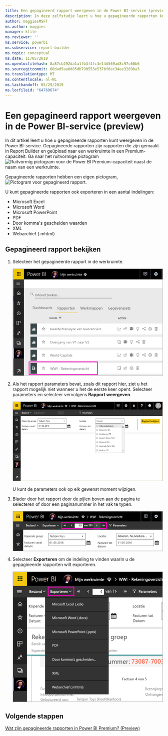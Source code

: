 ```yaml
---
title: Een gepagineerd rapport weergeven in de Power BI-service (preview)
description: In deze zelfstudie leert u hoe u gepagineerde rapporten kunt weergeven in de Power BI-service.
author: maggiesMSFT
ms.author: maggies
manager: kfile
ms.reviewer: ''
ms.service: powerbi
ms.subservice: report-builder
ms.topic: conceptual
ms.date: 11/05/2018
ms.openlocfilehash: 8a87cb292da1a1fb3f4fc3e14d569ad8c97c60b6
ms.sourcegitcommit: 60dad5aa0d85db790553e537bf8ac34ee3289ba3
ms.translationtype: MT
ms.contentlocale: nl-NL
ms.lasthandoff: 05/29/2019
ms.locfileid: "64769674"
---
```

# <a name="view-a-paginated-report-in-the-power-bi-service-preview"></a>Een gepagineerd rapport weergeven in de Power BI-service (preview)

In dit artikel leert u hoe u gepagineerde rapporten kunt weergeven in de Power BI-service. Gepagineerde rapporten zijn rapporten die zijn gemaakt in Report Builder en geüpload naar een werkruimte in een Premium-capaciteit. Ga naar het ruitvormige pictogram ![Ruitvormig pictogram voor de Power BI Premium-capaciteit](media/paginated-reports-save-to-power-bi-service/premium-diamond.png) naast de naam van een werkruimte. 

Gepagineerde rapporten hebben een eigen pictogram, ![Pictogram voor gepagineerd rapport](media/paginated-reports-view-power-bi-service/power-bi-paginated-report-icon.png).

U kunt gepagineerde rapporten ook exporteren in een aantal indelingen: 

- Microsoft Excel
- Microsoft Word
- Microsoft PowerPoint
- PDF
- Door komma's gescheiden waarden
- XML
- Webarchief (.mhtml)

## <a name="view-a-paginated-report"></a>Gepagineerd rapport bekijken

1. Selecteer het gepagineerde rapport in de werkruimte.

    ![Gepagineerd rapport in de Power BI-service](media/paginated-reports-view-power-bi-service/power-bi-paginated-report-in-service.png)

2. Als het rapport parameters bevat, zoals dit rapport hier, ziet u het rapport mogelijk niet wanneer u het de eerste keer opent. Selecteer parameters en selecteer vervolgens **Rapport weergeven**. 

     ![Selecteer parameters om het rapport weer te geven](media/paginated-reports-view-power-bi-service/power-bi-paginated-select-parameters.png)

    U kunt de parameters ook op elk gewenst moment wijzigen.

1. Blader door het rapport door de pijlen boven aan de pagina te selecteren of door een paginanummer in het vak te typen.
    
   ![Blader door het rapport](media/paginated-reports-view-power-bi-service/power-bi-paginated-page-thru-report.png)

4. Selecteer **Exporteren** om de indeling te vinden waarin u de gepagineerde rapporten wilt exporteren.

    ![Selecteer een indeling voor exporteren](media/paginated-reports-view-power-bi-service/power-bi-paginated-export.png)


## <a name="next-steps"></a>Volgende stappen

[Wat zijn gepagineerde rapporten in Power BI Premium? (Preview)](paginated-reports-report-builder-power-bi.md)
